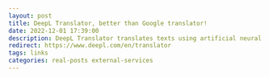 ```yaml
---
layout: post
title: DeepL Translator, better than Google translator!
date: 2022-12-01 17:39:00
description: DeepL Translator translates texts using artificial neural networks
redirect: https://www.deepl.com/en/translator
tags: links
categories: real-posts external-services
---
```



